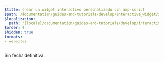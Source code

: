 ```yaml
---
$title: Crear un widget interactivo personalizado con amp-script
$path: /documentation/guides-and-tutorials/develop/interactive_widget/index.html
$localization:
  path: /{locale}/documentation/guides-and-tutorials/develop/interactive_widget/index.html
$order: 0
$hidden: true
formats:
- websites
---
```


Sin fecha definitiva.
